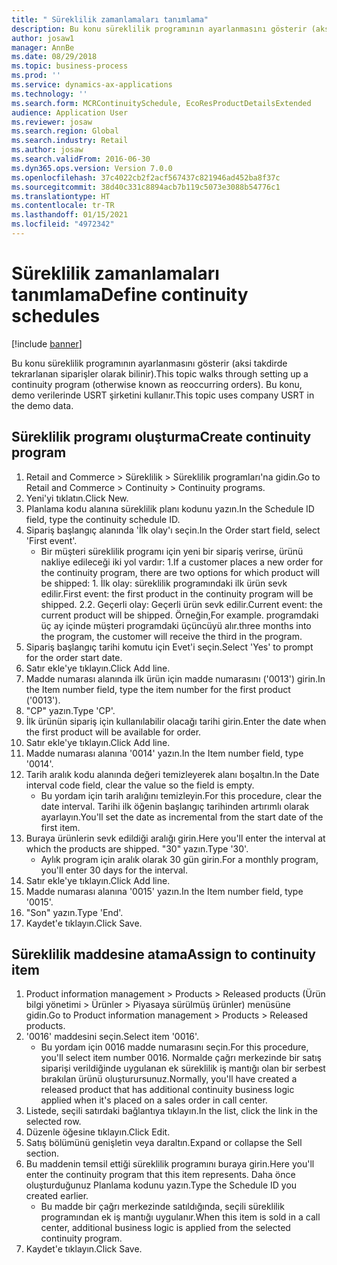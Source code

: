 ```yaml
---
title: " Süreklilik zamanlamaları tanımlama"
description: Bu konu süreklilik programının ayarlanmasını gösterir (aksi takdirde tekrarlanan siparişler olarak bilinir).
author: josaw1
manager: AnnBe
ms.date: 08/29/2018
ms.topic: business-process
ms.prod: ''
ms.service: dynamics-ax-applications
ms.technology: ''
ms.search.form: MCRContinuitySchedule, EcoResProductDetailsExtended
audience: Application User
ms.reviewer: josaw
ms.search.region: Global
ms.search.industry: Retail
ms.author: josaw
ms.search.validFrom: 2016-06-30
ms.dyn365.ops.version: Version 7.0.0
ms.openlocfilehash: 37c4022cb2f2acf567437c821946ad452ba8f37c
ms.sourcegitcommit: 38d40c331c8894acb7b119c5073e3088b54776c1
ms.translationtype: HT
ms.contentlocale: tr-TR
ms.lasthandoff: 01/15/2021
ms.locfileid: "4972342"
---
```

# <a name="define-continuity-schedules"></a><span data-ttu-id="c6fdd-103"> Süreklilik zamanlamaları tanımlama</span><span class="sxs-lookup"><span data-stu-id="c6fdd-103">Define continuity schedules</span></span>

[!include [banner](../includes/banner.md)]

<span data-ttu-id="c6fdd-104">Bu konu süreklilik programının ayarlanmasını gösterir (aksi takdirde tekrarlanan siparişler olarak bilinir).</span><span class="sxs-lookup"><span data-stu-id="c6fdd-104">This topic walks through setting up a continuity program (otherwise known as reoccurring orders).</span></span> <span data-ttu-id="c6fdd-105">Bu konu, demo verilerinde USRT şirketini kullanır.</span><span class="sxs-lookup"><span data-stu-id="c6fdd-105">This topic uses company USRT in the demo data.</span></span>


## <a name="create-continuity-program"></a><span data-ttu-id="c6fdd-106">Süreklilik programı oluşturma</span><span class="sxs-lookup"><span data-stu-id="c6fdd-106">Create continuity program</span></span>
1. <span data-ttu-id="c6fdd-107">Retail and Commerce > Süreklilik > Süreklilik programları'na gidin.</span><span class="sxs-lookup"><span data-stu-id="c6fdd-107">Go to Retail and Commerce > Continuity > Continuity programs.</span></span>
2. <span data-ttu-id="c6fdd-108">Yeni'yi tıklatın.</span><span class="sxs-lookup"><span data-stu-id="c6fdd-108">Click New.</span></span>
3. <span data-ttu-id="c6fdd-109">Planlama kodu alanına süreklilik planı kodunu yazın.</span><span class="sxs-lookup"><span data-stu-id="c6fdd-109">In the Schedule ID field, type the continuity schedule ID.</span></span>
4. <span data-ttu-id="c6fdd-110">Sipariş başlangıç alanında 'İlk olay'ı seçin.</span><span class="sxs-lookup"><span data-stu-id="c6fdd-110">In the Order start field, select 'First event'.</span></span>
    * <span data-ttu-id="c6fdd-111">Bir müşteri süreklilik programı için yeni bir sipariş verirse, ürünü nakliye edileceği iki yol vardır:  1.</span><span class="sxs-lookup"><span data-stu-id="c6fdd-111">If a customer places a new order for the continuity program, there are two options for which product will be shipped:  1.</span></span> <span data-ttu-id="c6fdd-112">İlk olay: süreklilik programındaki ilk ürün sevk edilir.</span><span class="sxs-lookup"><span data-stu-id="c6fdd-112">First event: the first product in the continuity program will be shipped.</span></span>  <span data-ttu-id="c6fdd-113">2.</span><span class="sxs-lookup"><span data-stu-id="c6fdd-113">2.</span></span> <span data-ttu-id="c6fdd-114">Geçerli olay: Geçerli ürün sevk edilir.</span><span class="sxs-lookup"><span data-stu-id="c6fdd-114">Current event: the current product will be shipped.</span></span> <span data-ttu-id="c6fdd-115">Örneğin,</span><span class="sxs-lookup"><span data-stu-id="c6fdd-115">For example.</span></span> <span data-ttu-id="c6fdd-116">programdaki üç ay içinde müşteri programdaki üçüncüyü alır.</span><span class="sxs-lookup"><span data-stu-id="c6fdd-116">three months into the program, the customer will receive the third in the program.</span></span>  
5. <span data-ttu-id="c6fdd-117">Sipariş başlangıç tarihi komutu için Evet'i seçin.</span><span class="sxs-lookup"><span data-stu-id="c6fdd-117">Select 'Yes' to prompt for the order start date.</span></span>
6. <span data-ttu-id="c6fdd-118">Satır ekle'ye tıklayın.</span><span class="sxs-lookup"><span data-stu-id="c6fdd-118">Click Add line.</span></span>
7. <span data-ttu-id="c6fdd-119">Madde numarası alanında ilk ürün için madde numarasını ('0013') girin.</span><span class="sxs-lookup"><span data-stu-id="c6fdd-119">In the Item number field, type the item number for the first product ('0013').</span></span>
8. <span data-ttu-id="c6fdd-120">"CP" yazın.</span><span class="sxs-lookup"><span data-stu-id="c6fdd-120">Type 'CP'.</span></span>
9. <span data-ttu-id="c6fdd-121">İlk ürünün sipariş için kullanılabilir olacağı tarihi girin.</span><span class="sxs-lookup"><span data-stu-id="c6fdd-121">Enter the date when the first product will be available for order.</span></span>
10. <span data-ttu-id="c6fdd-122">Satır ekle'ye tıklayın.</span><span class="sxs-lookup"><span data-stu-id="c6fdd-122">Click Add line.</span></span>
11. <span data-ttu-id="c6fdd-123">Madde numarası alanına '0014' yazın.</span><span class="sxs-lookup"><span data-stu-id="c6fdd-123">In the Item number field, type '0014'.</span></span>
12. <span data-ttu-id="c6fdd-124">Tarih aralık kodu alanında değeri temizleyerek alanı boşaltın.</span><span class="sxs-lookup"><span data-stu-id="c6fdd-124">In the Date interval code field, clear the value so the field is empty.</span></span>
    * <span data-ttu-id="c6fdd-125">Bu yordam için tarih aralığını temizleyin.</span><span class="sxs-lookup"><span data-stu-id="c6fdd-125">For this procedure, clear the date interval.</span></span> <span data-ttu-id="c6fdd-126">Tarihi ilk öğenin başlangıç tarihinden artırımlı olarak ayarlayın.</span><span class="sxs-lookup"><span data-stu-id="c6fdd-126">You'll set the date as incremental from the start date of the first item.</span></span>  
13. <span data-ttu-id="c6fdd-127">Buraya ürünlerin sevk edildiği aralığı girin.</span><span class="sxs-lookup"><span data-stu-id="c6fdd-127">Here you'll enter the interval at which the products are shipped.</span></span> <span data-ttu-id="c6fdd-128">"30" yazın.</span><span class="sxs-lookup"><span data-stu-id="c6fdd-128">Type '30'.</span></span>
    * <span data-ttu-id="c6fdd-129">Aylık program için aralık olarak 30 gün girin.</span><span class="sxs-lookup"><span data-stu-id="c6fdd-129">For a monthly program, you'll enter 30 days for the interval.</span></span>  
14. <span data-ttu-id="c6fdd-130">Satır ekle'ye tıklayın.</span><span class="sxs-lookup"><span data-stu-id="c6fdd-130">Click Add line.</span></span>
15. <span data-ttu-id="c6fdd-131">Madde numarası alanına '0015' yazın.</span><span class="sxs-lookup"><span data-stu-id="c6fdd-131">In the Item number field, type '0015'.</span></span>
16. <span data-ttu-id="c6fdd-132">"Son" yazın.</span><span class="sxs-lookup"><span data-stu-id="c6fdd-132">Type 'End'.</span></span>
17. <span data-ttu-id="c6fdd-133">Kaydet'e tıklayın.</span><span class="sxs-lookup"><span data-stu-id="c6fdd-133">Click Save.</span></span>

## <a name="assign-to-continuity-item"></a><span data-ttu-id="c6fdd-134">Süreklilik maddesine atama</span><span class="sxs-lookup"><span data-stu-id="c6fdd-134">Assign to continuity item</span></span>
1. <span data-ttu-id="c6fdd-135">Product information management > Products > Released products (Ürün bilgi yönetimi > Ürünler > Piyasaya sürülmüş ürünler) menüsüne gidin.</span><span class="sxs-lookup"><span data-stu-id="c6fdd-135">Go to Product information management > Products > Released products.</span></span>
2. <span data-ttu-id="c6fdd-136">'0016' maddesini seçin.</span><span class="sxs-lookup"><span data-stu-id="c6fdd-136">Select item '0016'.</span></span>
    * <span data-ttu-id="c6fdd-137">Bu yordam için 0016 madde numarasını seçin.</span><span class="sxs-lookup"><span data-stu-id="c6fdd-137">For this procedure, you'll select item number 0016.</span></span> <span data-ttu-id="c6fdd-138">Normalde çağrı merkezinde bir satış siparişi verildiğinde uygulanan ek süreklilik iş mantığı olan bir serbest bırakılan ürünü oluşturursunuz.</span><span class="sxs-lookup"><span data-stu-id="c6fdd-138">Normally, you'll have created a released product that has additional continuity business logic applied when it's placed on a sales order in call center.</span></span>  
3. <span data-ttu-id="c6fdd-139">Listede, seçili satırdaki bağlantıya tıklayın.</span><span class="sxs-lookup"><span data-stu-id="c6fdd-139">In the list, click the link in the selected row.</span></span>
4. <span data-ttu-id="c6fdd-140">Düzenle öğesine tıklayın.</span><span class="sxs-lookup"><span data-stu-id="c6fdd-140">Click Edit.</span></span>
5. <span data-ttu-id="c6fdd-141">Satış bölümünü genişletin veya daraltın.</span><span class="sxs-lookup"><span data-stu-id="c6fdd-141">Expand or collapse the Sell section.</span></span>
6. <span data-ttu-id="c6fdd-142">Bu maddenin temsil ettiği süreklilik programını buraya girin.</span><span class="sxs-lookup"><span data-stu-id="c6fdd-142">Here you'll enter the continuity program that this item represents.</span></span> <span data-ttu-id="c6fdd-143">Daha önce oluşturduğunuz Planlama kodunu yazın.</span><span class="sxs-lookup"><span data-stu-id="c6fdd-143">Type the Schedule ID you created earlier.</span></span>
    * <span data-ttu-id="c6fdd-144">Bu madde bir çağrı merkezinde satıldığında, seçili süreklilik programından ek iş mantığı uygulanır.</span><span class="sxs-lookup"><span data-stu-id="c6fdd-144">When this item is sold in a call center, additional business logic is applied from the selected continuity program.</span></span>  
7. <span data-ttu-id="c6fdd-145">Kaydet'e tıklayın.</span><span class="sxs-lookup"><span data-stu-id="c6fdd-145">Click Save.</span></span>

